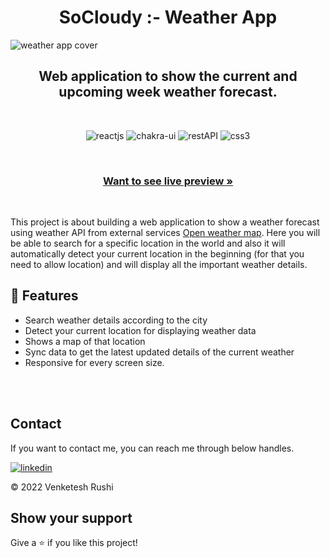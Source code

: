 <h1 align="center">SoCloudy :- Weather App</h1> 

![weather app cover](https://venketeshrushi.github.io/Portfolio/static/media/weatherapp1.4c8bcc30501a4659cb62.png)

<h2 align="center">Web application to show the current and upcoming week weather forecast.</h2>    
<br />
<p align="center">
    <img src="https://img.shields.io/badge/React_(17.0.2)-20232A?style=for-the-badge&logo=react&logoColor=61DAFB" alt="reactjs" />
    <img src="https://img.shields.io/badge/Chakra%20UI-3bc7bd?style=for-the-badge&logo=chakraui&logoColor=white" alt="chakra-ui"/>
    <img src="https://img.shields.io/badge/Rest_API-02303A?style=for-the-badge&logo=react-router&logoColor=white" alt="restAPI"/>
    <img src="https://img.shields.io/badge/CSS3-1572B6?style=for-the-badge&logo=css3&logoColor=white" alt="css3"/>     
</p>

<br />
     
    
  <h3 align="center"><a href="https://venketeshrushi.github.io/SoCloudy/"><strong>Want to see live preview »</strong></a></h3>

<br/>

This project is about building a web application to show a weather forecast using weather API from external services [Open weather map](https://openweathermap.org/). Here you will be able to search for a specific location in the world and also it will automatically detect your current location in the beginning (for that you need to allow location) and will display all the important weather details.
 
## 🚀 Features
- Search weather details according to the city
- Detect your current location for displaying weather data
- Shows a map of that location
- Sync data to get the latest updated details of the current weather
- Responsive for every screen size.

<br/>

<br/>


## Contact

If you want to contact me, you can reach me through below handles.

[![linkedin](https://img.shields.io/badge/LinkedIn-0077B5?style=for-the-badge&logo=linkedin&logoColor=white)](https://www.linkedin.com/in/venketesh-rushi-423722236/)

© 2022 Venketesh Rushi



## Show your support

Give a ⭐️ if you like this project!
